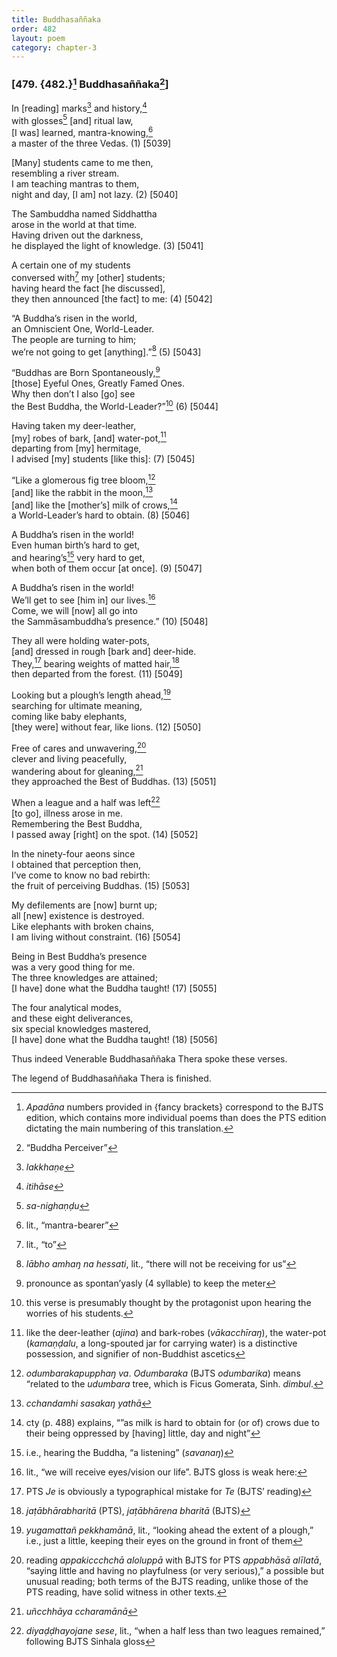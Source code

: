 ```yaml
---
title: Buddhasaññaka
order: 482
layout: poem
category: chapter-3
---
```


### \[479. {482.}[^1] Buddhasaññaka[^2]\]

In \[reading\] marks[^3] and history,[^4]  
with glosses[^5] \[and\] ritual law,  
\[I was\] learned, mantra-knowing,[^6]  
a master of the three Vedas. (1) \[5039\]

\[Many\] students came to me then,  
resembling a river stream.  
I am teaching mantras to them,  
night and day, \[I am\] not lazy. (2) \[5040\]

The Sambuddha named Siddhattha  
arose in the world at that time.  
Having driven out the darkness,  
he displayed the light of knowledge. (3) \[5041\]

A certain one of my students  
conversed with[^7] my \[other\] students;  
having heard the fact \[he discussed\],  
they then announced \[the fact\] to me: (4) \[5042\]

“A Buddha’s risen in the world,  
an Omniscient One, World-Leader.  
The people are turning to him;  
we’re not going to get \[anything\].”[^8] (5) \[5043\]

“Buddhas are Born Spontaneously,[^9]  
\[those\] Eyeful Ones, Greatly Famed Ones.  
Why then don’t I also \[go\] see  
the Best Buddha, the World-Leader?”[^10] (6) \[5044\]

Having taken my deer-leather,  
\[my\] robes of bark, \[and\] water-pot,[^11]  
departing from \[my\] hermitage,  
I advised \[my\] students \[like this\]: (7) \[5045\]

“Like a glomerous fig tree bloom,[^12]  
\[and\] like the rabbit in the moon,[^13]  
\[and\] like the \[mother’s\] milk of crows,[^14]  
a World-Leader’s hard to obtain. (8) \[5046\]

A Buddha’s risen in the world!  
Even human birth’s hard to get,  
and hearing’s[^15] very hard to get,  
when both of them occur \[at once\]. (9) \[5047\]

A Buddha’s risen in the world!  
We’ll get to see \[him in\] our lives.[^16]  
Come, we will \[now\] all go into  
the Sammāsambuddha’s presence.” (10) \[5048\]

They all were holding water-pots,  
\[and\] dressed in rough \[bark and\] deer-hide.  
They,[^17] bearing weights of matted hair,[^18]  
then departed from the forest. (11) \[5049\]

Looking but a plough’s length ahead,[^19]  
searching for ultimate meaning,  
coming like baby elephants,  
\[they were\] without fear, like lions. (12) \[5050\]

Free of cares and unwavering,[^20]  
clever and living peacefully,  
wandering about for gleaning,[^21]  
they approached the Best of Buddhas. (13) \[5051\]

When a league and a half was left[^22]  
\[to go\], illness arose in me.  
Remembering the Best Buddha,  
I passed away \[right\] on the spot. (14) \[5052\]

In the ninety-four aeons since  
I obtained that perception then,  
I’ve come to know no bad rebirth:  
the fruit of perceiving Buddhas. (15) \[5053\]

My defilements are \[now\] burnt up;  
all \[new\] existence is destroyed.  
Like elephants with broken chains,  
I am living without constraint. (16) \[5054\]

Being in Best Buddha’s presence  
was a very good thing for me.  
The three knowledges are attained;  
\[I have\] done what the Buddha taught! (17) \[5055\]

The four analytical modes,  
and these eight deliverances,  
six special knowledges mastered,  
\[I have\] done what the Buddha taught! (18) \[5056\]

Thus indeed Venerable Buddhasaññaka Thera spoke these verses.

The legend of Buddhasaññaka Thera is finished.

[^1]: *Apadāna* numbers provided in {fancy brackets} correspond to the BJTS edition, which contains more individual poems than does the PTS edition dictating the main numbering of this translation.

[^2]: “Buddha Perceiver”

[^3]: *lakkhaṇe*

[^4]: *itihāse*

[^5]: *sa-nighaṇḍu*

[^6]: lit., “mantra-bearer”

[^7]: lit., “to”

[^8]: *lābho amhaŋ na hessati*, lit., “there will not be receiving for us”

[^9]: pronounce as spontan’yasly (4 syllable) to keep the meter

[^10]: this verse is presumably thought by the protagonist upon hearing the worries of his students.

[^11]: like the deer-leather (*ajina*) and bark-robes (*vāka<span class="diacritics" data-state="on">c</span><span class="no-diacritics" data-state="off">ch</span>īraŋ*), the water-pot (*kamaṇḍalu*, a long-spouted jar for carrying water) is a distinctive possession, and signifier of non-Buddhist ascetics

[^12]: *odumbarakapupphaŋ va*. *Odumbaraka* (BJTS *odumbarika*) means “related to the *udumbara* tree, which is Ficus Gomerata, Sinh. *dimbul*.

[^13]: *<span class="diacritics" data-state="on">c</span><span class="no-diacritics" data-state="off">ch</span>andamhi sasakaŋ yathā*

[^14]: cty (p. 488) explains, “”as milk is hard to obtain for (or of) crows due to their being oppressed by \[having\] little, day and night”

[^15]: i.e., hearing the Buddha, “a listening” (*savanaŋ*)

[^16]: lit., “we will receive eyes/vision our life”. BJTS gloss is weak here:

[^17]: PTS *Je* is obviously a typographical mistake for *Te* (BJTS’ reading)

[^18]: *jaṭābhārabharitā* (PTS), *jaṭābhārena bharitā* (BJTS)

[^19]: *yugamattañ pekkhamānā*, lit., “looking ahead the extent of a plough,” i.e., just a little, keeping their eyes on the ground in front of them

[^20]: reading *appaki<span class="diacritics" data-state="on">cc</span><span class="no-diacritics" data-state="off">chch</span>ā aloluppā* with BJTS for PTS *appabhāsā alīlatā*, “saying little and having no playfulness (or very serious),” a possible but unusual reading; both terms of the BJTS reading, unlike those of the PTS reading, have solid witness in other texts.

[^21]: *uñ<span class="diacritics" data-state="on">c</span><span class="no-diacritics" data-state="off">ch</span>hāya <span class="diacritics" data-state="on">c</span><span class="no-diacritics" data-state="off">ch</span>aramānā*

[^22]: *diyaḍḍhayojane sese*, lit., “when a half less than two leagues remained,” following BJTS Sinhala gloss
